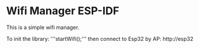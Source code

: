 Wifi Manager ESP-IDF
====================

This is a simple wifi manager.

To init the library:
'''startWifi();'''
then connect to Esp32 by AP:
http://esp32


